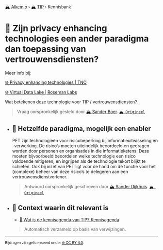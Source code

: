 [🏔️ Alkemio](https://welcome.alkem.io/) › [🏔️ TIP](https://alkem.io/tip/dashboard) › Kennisbank
# 📄 Zijn privacy enhancing technologies een ander paradigma dan toepassing van vertrouwensdiensten?
Meer info bij:

[🌐 Privacy enhancing technologies | TNO](https://www.tno.nl/nl/digitaal/digitale-innovatie/data-sharing/privacy-enhancing-technologies/?gclid=CjwKCAjw69moBhBgEiwAUFCx2ArEvafj8ZISJz4ajsF-Uf7HmIU-td1lmmD_GTitOlbZo0w477_kaxoCEVIQAvD_BwE)

[🌐 Virtual Data Lake | Roseman Labs](https://rosemanlabs.com/products/virtual_data_lake.html)

Wat betekenen deze technologie voor TIP / vertrouwensdiensten?
> Vraag oorspronkelijk gesteld door [🏔️ Sander Boer](https://alkem.io/user/sander-boer-499). [`🏔️ Origineel`](https://alkem.io/tip/collaboration/zijnprivacyenhanci-17)

- ## <a id="hetzelfdeparadigma-3135"></a> 📌 Hetzelfde paradigma, mogelijk een enabler
  PET zijn technologieën voor risicobeperking bij informatieuitwisseling en -verwerking. De risico’s moeten uiteindelijk beoordeeld en gedragen worden door personen en organisaties in die informatieketens. Deze moeten bijvoorbeeld beoordelen welke technologie een risico voldoende mitigeren, en ingrijpen als de technologie tekort blijkt te schieten. Ook bij inzet van PET ligt voor de hand om de functie voor het (complexe) beheer van deze risico’s te delegeren aan een vertrouwensdienstverlener.

  
  > Antwoord oorspronkelijk geschreven door [🏔️ Sander Dijkhuis](https://alkem.io/tip/collaboration/zijnprivacyenhanci-17/posts/hetzelfdeparadigma-3135). [`🏔️ Origineel`](https://alkem.io/tip/collaboration/zijnprivacyenhanci-17/posts/hetzelfdeparadigma-3135)

- ## 📌 Context waarin dit relevant is
  - [📌 Wat is de kennisagenda van TIP? Kennisagenda](watisdekennisagen-9941.md#kennisagenda-5711)
  >Automatisch verzameld op basis van verwijzingen.
* * *
<small>Bijdragen zijn gelicenseerd onder [🌐 CC BY 4.0](https://creativecommons.org/licenses/by/4.0/deed.nl).</small>
